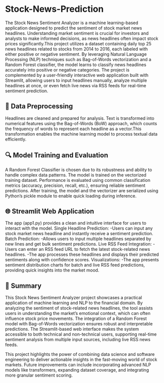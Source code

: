 # Stock-News-Prediction
The Stock News Sentiment Analyzer is a machine learning-based application designed to predict the sentiment of stock market news headlines. Understanding market sentiment is crucial for investors and analysts to make informed decisions, as news headlines often impact stock prices significantly.This project utilizes a dataset containing daily top 25 news headlines related to stocks from 2014 to 2016, each labeled with either positive or negative sentiment. By leveraging Natural Language Processing (NLP) techniques such as Bag-of-Words vectorization and a Random Forest classifier, the model learns to classify news headlines accurately into positive or negative categories.
The project is complemented by a user-friendly interactive web application built with Streamlit, allowing users to input headlines manually, analyze multiple headlines at once, or even fetch live news via RSS feeds for real-time sentiment prediction.

## 🧠 Data Preprocessing
Headlines are cleaned and prepared for analysis.
Text is transformed into numerical features using the Bag-of-Words (BoW) approach, which counts the frequency of words to represent each headline as a vector.This transformation enables the machine learning model to process textual data efficiently.

## 🔍 Model Training and Evaluation
A Random Forest Classifier is chosen due to its robustness and ability to handle complex data patterns.
The model is trained on the vectorized training dataset.
Performance is evaluated using common classification metrics (accuracy, precision, recall, etc.), ensuring reliable sentiment predictions. After training, the model and the vectorizer are serialized using Python’s pickle module to enable quick loading during inference.

## 🌐 Streamlit Web Application
The app (app1.py) provides a clean and intuitive interface for users to interact with the model.
Single Headline Prediction:
-Users can input any stock market news headline and instantly receive a sentiment prediction.
Batch Prediction:
-Allows users to input multiple headlines separated by new lines and get bulk sentiment predictions.
Live RSS Feed Integration:
-Users can enter an RSS feed URL to fetch the latest stock-related news headlines.
-The app processes these headlines and displays their predicted sentiments along with confidence scores.
Visualizations:
-The app presents sentiment distribution charts for batch and live RSS feed predictions, providing quick insights into the market mood.

## 📝 Summary
This Stock News Sentiment Analyzer project showcases a practical application of machine learning and NLP to the financial domain. By analyzing the sentiment of stock-related news headlines, the tool assists users in understanding the market’s emotional context, which can often influence stock price movements. The integration of a Random Forest model with Bag-of-Words vectorization ensures robust and interpretable predictions. The Streamlit-based web interface makes the system accessible to both technical and non-technical users, supporting real-time sentiment analysis from multiple input sources, including live RSS news feeds.

This project highlights the power of combining data science and software engineering to deliver actionable insights in the fast-moving world of stock markets. Future improvements can include incorporating advanced NLP models like transformers, expanding dataset coverage, and integrating more granular sentiment scoring.
